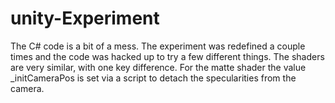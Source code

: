 # unity-Experiment

The C# code is a bit of a mess. The experiment was redefined a couple times and the code was hacked up to try a few different things.
The shaders are very similar, with one key difference. For the matte shader the value \_initCameraPos is set via a script to detach the specularities from the camera.
